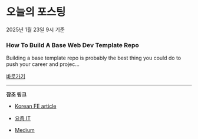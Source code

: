# 오늘의 포스팅 
2025년 1월 23일 9시 기준 

### How To Build A Base Web Dev Template Repo 

 Building a base template repo is probably the best thing you could do to push your career and projec... 

 [바로가기](https://medium.com/m/signin?actionUrl=https%3A%2F%2Fmedium.com%2F_%2Fbookmark%2Fp%2Fd4172ebfa915&operation=register&redirect=https%3A%2F%2Flevelup.gitconnected.com%2Fhow-to-build-a-base-web-dev-template-repo-d4172ebfa915&source=---recommended_stories---react---0-107----------------bookmark_preview----e170b3c7_7c05_430f_9e96_3f7960c2eae6-------) 

---

**참조 링크**

- [Korean FE article](https://kofearticle.substack.com) 

- [요즘 IT](https://yozm.wishket.com/magazine) 

- [Medium](https://medium.com) 

